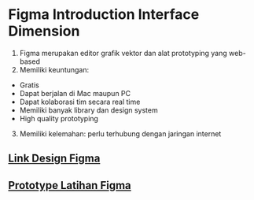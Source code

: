 # Figma Introduction Interface Dimension

1. Figma merupakan editor grafik vektor dan alat prototyping yang web-based
2. Memiliki keuntungan:
- Gratis
- Dapat berjalan di Mac maupun PC
- Dapat kolaborasi tim secara real time
- Memiliki banyak library dan design system
- High quality prototyping
3. Memiliki kelemahan: perlu terhubung dengan jaringan internet

## [Link Design Figma](https://www.figma.com/file/Jucy54QWQyko5KmyQbjWiW/Alterra-Exercise?type=design&node-id=0%3A1&mode=design&t=hdePsQRU0l11COY5-1)
## [Prototype Latihan Figma](https://www.figma.com/proto/Jucy54QWQyko5KmyQbjWiW/Alterra-Exercise?type=design&node-id=201-2&t=YJsFXXIBbVQ2FrVM-1&scaling=min-zoom&page-id=0%3A1&starting-point-node-id=201%3A2&mode=design)